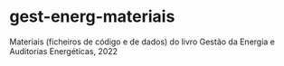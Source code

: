 # gest-energ-materiais
Materiais (ficheiros de código e de dados) do livro Gestão da Energia e Auditorias Energéticas, 2022
